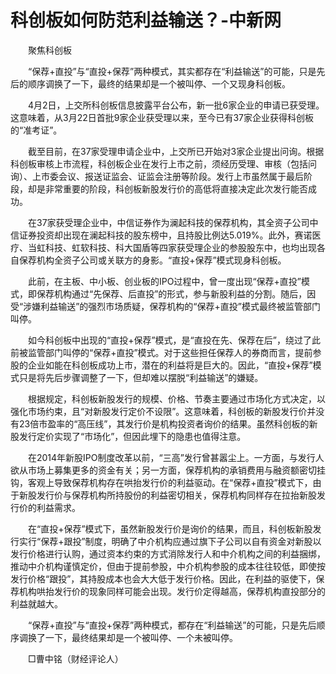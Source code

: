# 科创板如何防范利益输送？-中新网

　　聚焦科创板

　　“保荐+直投”与“直投+保荐”两种模式，其实都存在“利益输送”的可能，只是先后的顺序调换了一下，最终的结果却是一个被叫停、一个又现身科创板。

　　4月2日，上交所科创板信息披露平台公布，新一批6家企业的申请已获受理。这意味着，从3月22日首批9家企业获受理以来，至今已有37家企业获得科创板的“准考证”。

　　截至目前，在37家受理申请企业中，上交所已开始对3家企业提出问询。根据科创板审核上市流程，科创板企业在发行上市之前，须经历受理、审核（包括问询）、上市委会议、报送证监会、证监会注册等阶段。发行上市虽然属于最后阶段，却是非常重要的阶段，科创板新股发行价的高低将直接决定此次发行能否成功。

　　在37家获受理企业中，中信证券作为澜起科技的保荐机构，其全资子公司中信证券投资却出现在澜起科技的股东榜中，且持股比例达5.019%。此外，赛诺医疗、当虹科技、虹软科技、科大国盾等四家获受理企业的参股股东中，也均出现各自保荐机构全资子公司或关联方的身影。“直投+保荐”模式现身科创板。

　　此前，在主板、中小板、创业板的IPO过程中，曾一度出现“保荐+直投”模式，即保荐机构通过“先保荐、后直投”的形式，参与新股利益的分割。随后，因受“涉嫌利益输送”的强烈市场质疑，保荐机构的“保荐+直投”模式最终被监管部门叫停。

　　如今科创板中出现的“直投+保荐”模式，是“直投在先、保荐在后”，绕过了此前被监管部门叫停的“保荐+直投”模式。对于这些担任保荐人的券商而言，提前参股的企业如能在科创板成功上市，潜在的利益将是巨大的。因此，“直投+保荐”模式只是将先后步骤调整了一下，但却难以摆脱“利益输送”的嫌疑。

　　根据规定，科创板新股发行的规模、价格、节奏主要通过市场化方式决定，以强化市场约束，且“对新股发行定价不设限”。这意味着，科创板的新股发行价并没有23倍市盈率的“高压线”，其发行价是机构投资者询价的结果。虽然科创板的新股发行定价实现了“市场化”，但因此埋下的隐患也值得注意。

　　在2014年新股IPO制度改革以前，“三高”发行曾甚嚣尘上。一方面，与发行人欲从市场上募集更多的资金有关；另一方面，保荐机构的承销费用与融资额密切挂钩，客观上导致保荐机构存在哄抬发行价的利益驱动。在“保荐+直投”模式下，由于新股发行价与保荐机构所持股份的利益密切相关，保荐机构同样存在拉抬新股发行价的利益需求。

　　在“直投+保荐”模式下，虽然新股发行价是询价的结果，而且，科创板新股发行实行“保荐+跟投”制度，明确了中介机构应通过旗下子公司以自有资金对新股以发行价格进行认购，通过资本约束的方式消除发行人和中介机构之间的利益捆绑，推动中介机构谨慎定价，但由于提前参股，中介机构参股的成本往往较低，即使按发行价格“跟投”，其持股成本也会大大低于发行价格。因此，在利益的驱使下，保荐机构哄抬发行价的现象同样可能会出现。发行价定得越高，保荐机构直投部分的利益就越大。

　　“保荐+直投”与“直投+保荐”两种模式，都存在“利益输送”的可能，只是先后顺序调换了一下，最终结果却是一个被叫停、一个未被叫停。

　　□曹中铭（财经评论人）
